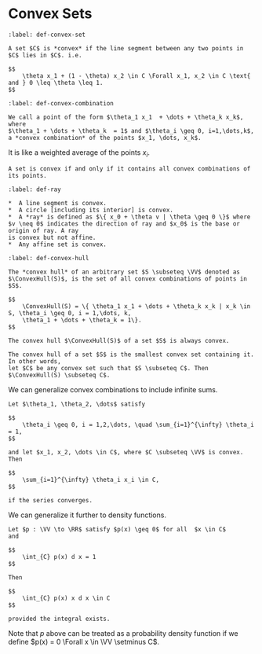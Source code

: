 # Convex Sets

````{prf:definition}
:label: def-convex-set

A set $C$ is *convex* if the line segment between any two points in $C$ lies in $C$. i.e.

$$
    \theta x_1 + (1 - \theta) x_2 \in C \Forall x_1, x_2 \in C \text{ and } 0 \leq \theta \leq 1.
$$

````



````{prf:definition}
:label: def-convex-combination

We call a point of the form $\theta_1 x_1  + \dots + \theta_k x_k$, where
$\theta_1 + \dots + \theta_k  = 1$ and $\theta_i \geq 0, i=1,\dots,k$,
a *convex combination* of the points $x_1, \dots, x_k$.
````
It is like a weighted average of the points $x_i$.

````{prf:remark}
A set is convex if and only if it contains all convex combinations of its points.
````

````{prf:example} Convex sets
:label: def-ray

*  A line segment is convex.
*  A circle [including its interior] is convex.
*  A *ray* is defined as $\{ x_0 + \theta v | \theta \geq 0 \}$ where
$v \neq 0$ indicates the direction of ray and $x_0$ is the base or origin of ray. A ray
is convex but not affine.
*  Any affine set is convex.

````



````{prf:definition}
:label: def-convex-hull

The *convex hull* of an arbitrary set $S \subseteq \VV$ denoted as
$\ConvexHull(S)$, is the set of all convex combinations of points in $S$.

$$
    \ConvexHull(S) = \{ \theta_1 x_1 + \dots + \theta_k x_k | x_k \in S, \theta_i \geq 0, i = 1,\dots, k,
    \theta_1 + \dots + \theta_k = 1\}.
$$

````

````{prf:remark}
The convex hull $\ConvexHull(S)$ of a set $S$ is always convex.
````



````{prf:remark}
The convex hull of a set $S$ is the smallest convex set containing it. In other words,
let $C$ be any convex set such that $S \subseteq C$. Then $\ConvexHull(S) \subseteq C$.
````

We can generalize convex combinations to include infinite sums.
````{prf:lemma}
Let $\theta_1, \theta_2, \dots$ satisfy

$$
    \theta_i \geq 0, i = 1,2,\dots, \quad \sum_{i=1}^{\infty} \theta_i = 1,
$$

and let $x_1, x_2, \dots \in C$, where $C \subseteq \VV$ is convex. Then

$$
    \sum_{i=1}^{\infty} \theta_i x_i \in C,
$$

if the series converges.
````

We can generalize it further to density functions.
````{prf:lemma}
Let $p : \VV \to \RR$ satisfy $p(x) \geq 0$ for all  $x \in C$
and

$$
    \int_{C} p(x) d x = 1
$$

Then

$$
    \int_{C} p(x) x d x \in C
$$

provided the integral exists.
````

Note that $p$ above can be treated as a probability density function if
we define $p(x) = 0 \Forall x \in \VV \setminus C$.
